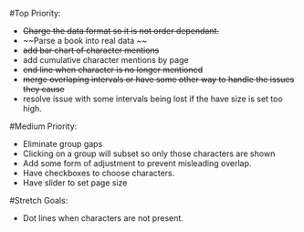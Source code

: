

#Top Priority:
- ~~Charge the data format so it is not order dependant.~~
- ~~Parse a book into real data ~~
- ~~add bar chart of character mentions~~
- add cumulative character mentions by page
- ~~end line when character is no longer mentioned~~
- ~~merge overlaping intervals or have some other way to handle the issues they cause~~
- resolve issue with some intervals being lost if the have size is set too high.

#Medium Priority:
- Eliminate group gaps
- Clicking on a group will subset so only those characters are shown
- Add some form of adjustment to prevent misleading overlap.
- Have checkboxes to choose characters.
- Have slider to set page size

#Stretch Goals:
- Dot lines when characters are not present.
